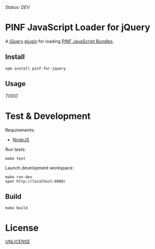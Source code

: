 *Status: DEV*

PINF JavaScript Loader for jQuery
=================================

A [jQuery](http://jquery.com/) [plugin](http://requirejs.org/docs/plugins.html) for
loading [PINF JavaScript Bundles](https://github.com/pinf/pinf-loader-js).


Install
-------

    npm install pinf-for-jquery


Usage
-----

*TODO*


Test & Development
==================

Requirements:

  * [NodeJS](http://nodejs.org/)

Run tests:

    make test

Launch development workspace:

    make run-dev
    open http://localhost:8080/

Build
-----

    make build


License
=======

[UNLICENSE](http://unlicense.org/)
